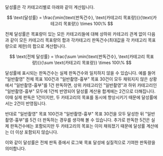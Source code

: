 달성률은 각 카테고리별로 아래와 같이 계산됩니다.

$$
\text{달성률} = \frac{\min(\text{판독건수}, \text{카테고리 목표량})}{\text{카테고리 목표량}} \times 100\%
$$

전체 달성률은 목표량이 있는 모든 카테고리들에 대해 상하위 카테고리 관계 없이 다음과 같이 모든 카테고리 목표량의 합과 각카테고리 판독건수(최대값을 각 카테고리 목표량으로 제한)의 합으로 계산합니다.

$$
\text{전체 달성률} = \frac{\sum \min(\text{판독건수}, \text{카테고리 목표량})}{\sum \text{카테고리 목표량}} \times 100\%
$$

달성률에 표시되는 판독건수는 실제 판독건수와 일치하지 않을 수 있습니다. 예를 들어 "일반촬영" 전체 목표 100건과 "일반촬영-흉부" 목표 30건이 모두 채워지지 않은 상황에서 "일반촬영-흉부"를 1건 판독하면, 상위 카테고리인 "일반촬영"과 하위 카테고리인 "일반촬영-흉부" 모두에 1건씩 반영되어 달성률 계산용 합계에는 2건으로 더해집니다. 이때 실제 판독은 1건이지만, 두 카테고리의 목표를 동시에 향상시키기 때문에 달성률에서는 2건이 반영됩니다.

반대로 "일반촬영" 목표 100건과 "일반촬영-흉부" 목표 30건을 모두 달성한 뒤 "일반촬영-흉부"를 5건 더 판독하는 경우를 생각해 볼 수 있습니다. 추가로 판독한 5건은 실제 판독건수에는 포함되지만 두 카테고리의 목표는 이미 채워졌기 때문에 달성률 계산에는 더 이상 포함되지 않습니다.

이와 같이 달성률은 전체 판독 중에서 로그북 목표 달성에 실질적으로 기여한 판독량을 의미합니다.
